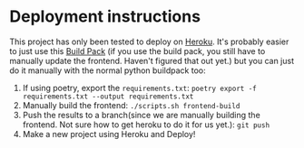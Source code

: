 # Deployment instructions
This project has only been tested to deploy on [Heroku](https://www.heroku.com/). It's probably easier to just use this [Build Pack](https://github.com/moneymeets/python-poetry-buildpack) (if you use the build pack, you still have to manually update the frontend. Haven't figured that out yet.) but you can just do it manually with the normal python buildpack too:
1. If using poetry, export the `requirements.txt`:  `poetry export -f requirements.txt --output requirements.txt`
2. Manually build the frontend: `./scripts.sh frontend-build`
3. Push the results to a branch(since we are manually building the frontend. Not sure how to get heroku to do it for us yet.): `git push`
4. Make a new project using Heroku and Deploy!

